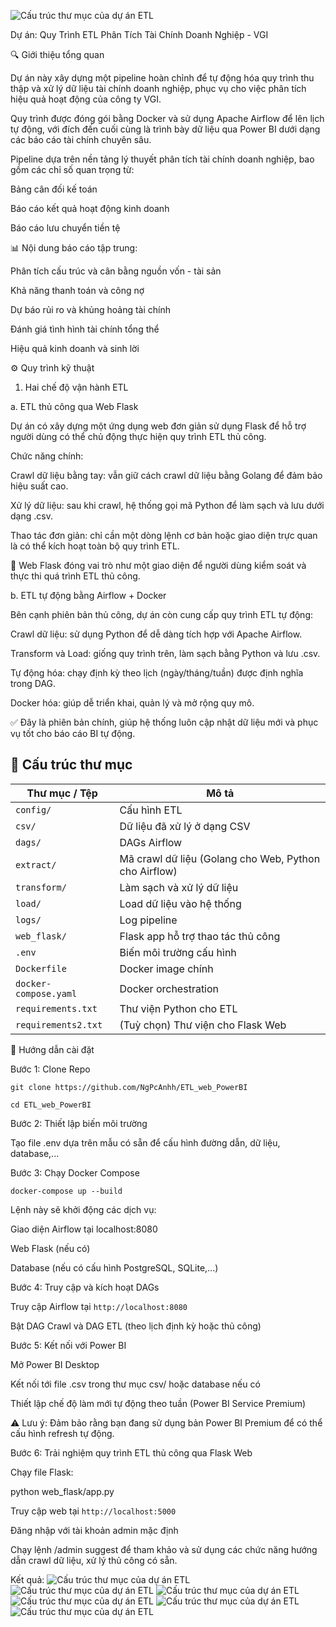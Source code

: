 ![Cấu trúc thư mục của dự án ETL](image/process.jpg)

Dự án: Quy Trình ETL Phân Tích Tài Chính Doanh Nghiệp - VGI

🔍 Giới thiệu tổng quan

Dự án này xây dựng một pipeline hoàn chỉnh để tự động hóa quy trình thu thập và xử lý dữ liệu tài chính doanh nghiệp, phục vụ cho việc phân tích hiệu quả hoạt động của công ty VGI.

Quy trình được đóng gói bằng Docker và sử dụng Apache Airflow để lên lịch tự động, với đích đến cuối cùng là trình bày dữ liệu qua Power BI dưới dạng các báo cáo tài chính chuyên sâu.

Pipeline dựa trên nền tảng lý thuyết phân tích tài chính doanh nghiệp, bao gồm các chỉ số quan trọng từ:

Bảng cân đối kế toán

Báo cáo kết quả hoạt động kinh doanh

Báo cáo lưu chuyển tiền tệ

📊 Nội dung báo cáo tập trung:

Phân tích cấu trúc và cân bằng nguồn vốn - tài sản

Khả năng thanh toán và công nợ

Dự báo rủi ro và khủng hoảng tài chính

Đánh giá tình hình tài chính tổng thể

Hiệu quả kinh doanh và sinh lời

⚙️ Quy trình kỹ thuật

1. Hai chế độ vận hành ETL

a. ETL thủ công qua Web Flask

Dự án có xây dựng một ứng dụng web đơn giản sử dụng Flask để hỗ trợ người dùng có thể chủ động thực hiện quy trình ETL thủ công.

Chức năng chính:

Crawl dữ liệu bằng tay: vẫn giữ cách crawl dữ liệu bằng Golang để đảm bảo hiệu suất cao.

Xử lý dữ liệu: sau khi crawl, hệ thống gọi mã Python để làm sạch và lưu dưới dạng .csv.

Thao tác đơn giản: chỉ cần một dòng lệnh cơ bản hoặc giao diện trực quan là có thể kích hoạt toàn bộ quy trình ETL.

🔸 Web Flask đóng vai trò như một giao diện để người dùng kiểm soát và thực thi quá trình ETL thủ công.

b. ETL tự động bằng Airflow + Docker

Bên cạnh phiên bản thủ công, dự án còn cung cấp quy trình ETL tự động:

Crawl dữ liệu: sử dụng Python để dễ dàng tích hợp với Apache Airflow.

Transform và Load: giống quy trình trên, làm sạch bằng Python và lưu .csv.

Tự động hóa: chạy định kỳ theo lịch (ngày/tháng/tuần) được định nghĩa trong DAG.

Docker hóa: giúp dễ triển khai, quản lý và mở rộng quy mô.

✅ Đây là phiên bản chính, giúp hệ thống luôn cập nhật dữ liệu mới và phục vụ tốt cho báo cáo BI tự động.

## 📁 Cấu trúc thư mục

| Thư mục / Tệp              | Mô tả                                                             |
|---------------------------|--------------------------------------------------------------------|
| `config/`                 | Cấu hình ETL                                                      |
| `csv/`                    | Dữ liệu đã xử lý ở dạng CSV                                       |
| `dags/`                   | DAGs Airflow                                                      |
| `extract/`                | Mã crawl dữ liệu (Golang cho Web, Python cho Airflow)             |
| `transform/`              | Làm sạch và xử lý dữ liệu                                         |
| `load/`                   | Load dữ liệu vào hệ thống                                         |
| `logs/`                   | Log pipeline                                                      |
| `web_flask/`              | Flask app hỗ trợ thao tác thủ công                                |
| `.env`                    | Biến môi trường cấu hình                                          |
| `Dockerfile`              | Docker image chính                                                |
| `docker-compose.yaml`     | Docker orchestration                                              |
| `requirements.txt`        | Thư viện Python cho ETL                                           |
| `requirements2.txt`       | (Tuỳ chọn) Thư viện cho Flask Web                                 |


🚀 Hướng dẫn cài đặt

Bước 1: Clone Repo
```
git clone https://github.com/NgPcAnhh/ETL_web_PowerBI
```
```
cd ETL_web_PowerBI
```
Bước 2: Thiết lập biến môi trường

Tạo file .env dựa trên mẫu có sẵn để cấu hình đường dẫn, dữ liệu, database,...

Bước 3: Chạy Docker Compose
```
docker-compose up --build
```
Lệnh này sẽ khởi động các dịch vụ:

Giao diện Airflow tại localhost:8080

Web Flask (nếu có)

Database (nếu có cấu hình PostgreSQL, SQLite,...)

Bước 4: Truy cập và kích hoạt DAGs

Truy cập Airflow tại ```http://localhost:8080```

Bật DAG Crawl và DAG ETL (theo lịch định kỳ hoặc thủ công)

Bước 5: Kết nối với Power BI

Mở Power BI Desktop

Kết nối tới file .csv trong thư mục csv/ hoặc database nếu có

Thiết lập chế độ làm mới tự động theo tuần (Power BI Service Premium)

⚠️ Lưu ý: Đảm bảo rằng bạn đang sử dụng bản Power BI Premium để có thể cấu hình refresh tự động.

Bước 6: Trải nghiệm quy trình ETL thủ công qua Flask Web

Chạy file Flask:

python web_flask/app.py

Truy cập web tại ```http://localhost:5000```

Đăng nhập với tài khoản admin mặc định

Chạy lệnh /admin suggest để tham khảo và sử dụng các chức năng hướng dẫn crawl dữ liệu, xử lý thủ công có sẵn.

Kết quả: 
![Cấu trúc thư mục của dự án ETL](image/1.jpeg)
![Cấu trúc thư mục của dự án ETL](image/2.jpeg)
![Cấu trúc thư mục của dự án ETL](image/3.jpeg)
![Cấu trúc thư mục của dự án ETL](image/4.jpeg)
![Cấu trúc thư mục của dự án ETL](image/5.jpeg)
![Cấu trúc thư mục của dự án ETL](image/6.jpeg)
